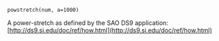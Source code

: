 ```
powstretch(num, a=1000)
```

A power-stretch as defined by the SAO DS9 application: [http://ds9.si.edu/doc/ref/how.html](http://ds9.si.edu/doc/ref/how.html)
